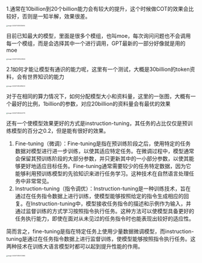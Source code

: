 

1.通常在10billion到20个billion能力会有较大的提升，这个时候做COT的效果会比较好，否则是一知半解，效果很差。

<img src="C:\Users\admin\Documents\GitHub\ML\Photoes\image-20230714135135955.png" alt="image-20230714135135955" style="zoom:25%;" />

目前已知最大的模型，里面是很多个模组，也叫moe，每次询问问题也不会调用每一个模组，而是会选择其中一个进行调用，GPT最新的一部分好像就是用的moe

<img src="C:\Users\admin\Documents\GitHub\ML\Photoes\image-20230714135228424.png" alt="image-20230714135228424" style="zoom:25%;" />



2.1如何才能让模型有通识的能力呢，这里有一个测试，大概是30billion的token资料，会有世界知识的能力

<img src="C:\Users\admin\Documents\GitHub\ML\Photoes\image-20230714154915603.png" alt="image-20230714154915603" style="zoom:25%;" />

对于在相同的算力情况下，如何分配模型大小和资料量，这里的一张图，大概有一个最好的比例，1billion的参数，对应20billion的资料量会有最优的效果

<img src="C:\Users\admin\Documents\GitHub\ML\Photoes\image-20230714155523779.png" alt="image-20230714155523779" style="zoom:25%;" />

还有一个使模型效果更好的方式是instruction-tuning，其任务的占比仅仅是预训练模型的百分之0.2，但是能有很好的效果。

1. Fine-tuning（微调）：Fine-tuning是指在预训练阶段之后，使用特定的任务数据对模型进行进一步训练，以使其适应特定任务。在微调过程中，模型通常会保留其预训练阶段的大部分参数，并只更新其中的一小部分参数，以使其能够更好地适应目标任务。Fine-tuning通常需要较少的任务特定数据，因为它能够利用预训练模型的先验知识来进行任务学习。这种技术在自然语言处理任务中非常常见。
2. Instruction-tuning（指令调优）：Instruction-tuning是一种训练技术，旨在通过在任务指令数据上进行训练，使模型能够按照给定的指令生成相应的回复。在Instruction-tuning中，模型接收任务指令的描述和示例作为输入，并通过监督训练的方式学习按照指令执行任务。这种方法可以使模型具备更好的任务执行能力，即使在面对从未见过的任务指令时也能表现出较好的适应性。

简而言之，fine-tuning是指在特定任务上使用少量数据微调模型，而instruction-tuning是通过在任务指令数据上进行监督训练，使模型能够按照指令执行任务。这两种技术在训练大语言模型时都可以起到提升性能的作用。

<img src="C:\Users\admin\Documents\GitHub\ML\Photoes\image-20230714155723582.png" alt="image-20230714155723582" style="zoom:25%;" />
